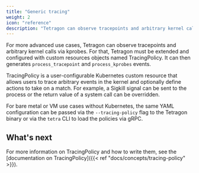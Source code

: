 ```yaml
---
title: "Generic tracing"
weight: 2
icon: "reference"
description: "Tetragon can observe tracepoints and arbitrary kernel calls via kprobes"
---
```


For more advanced use cases, Tetragon can observe tracepoints and arbitrary
kernel calls via kprobes. For that, Tetragon must be extended and configured
with custom resources objects named TracingPolicy. It can then generates
`process_tracepoint` and `process_kprobes` events.

TracingPolicy is a user-configurable Kubernetes custom resource that allows
users to trace arbitrary events in the kernel and optionally define actions to
take on a match. For example, a Sigkill signal can be sent to the process or
the return value of a system call can be overridden.

For bare metal or VM use cases without Kubernetes, the same YAML configuration
can be passed via the `--tracing-policy` flag to the Tetragon binary or via the
`tetra` CLI to load the policies via gRPC.

## What's next

For more information on TracingPolicy and how to write them, see the
[documentation on TracingPolicy]({{< ref "docs/concepts/tracing-policy" >}}).

